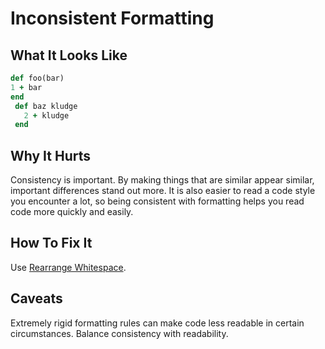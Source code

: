# Inconsistent Formatting

## What It Looks Like

```ruby
def foo(bar)
1 + bar
end
 def baz kludge
   2 + kludge
 end
```

## Why It Hurts

Consistency is important. By making things that are similar appear similar, important differences stand out more.
It is also easier to read a code style you encounter a lot, so being consistent with formatting helps you read code
more quickly and easily.

## How To Fix It

Use [Rearrange Whitespace](../refactorings/rearrange-whitespace.md).

## Caveats

Extremely rigid formatting rules can make code less readable in certain circumstances. Balance consistency with
readability.
